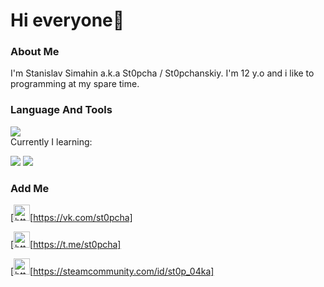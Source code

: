 # Hi everyone👋

### About Me
I'm Stanislav Simahin a.k.a St0pcha / St0pchanskiy. I'm 12 y.o and i like to programming at my spare time.

### Language And Tools
![](https://camo.githubusercontent.com/01a47d16f46c9a251acf847c5c746bb9af8e11111e96e18c3e47ca8d6b506770/68747470733a2f2f696d672e736869656c64732e696f2f62616467652f2d4a6176615363726970742d3039303930393f7374796c653d666f722d7468652d6261646765266c6f676f3d4a617661536372697074266c6f676f436f6c6f723d453944353444)
<br>Currently I learning:

![](https://camo.githubusercontent.com/fcbcbcbd6c62e62e2a67586c11a3870f53086f9df89fafd617e883175bcb8909/68747470733a2f2f696d672e736869656c64732e696f2f62616467652f2d432d3039303930393f7374796c653d666f722d7468652d6261646765266c6f676f3d43266c6f676f436f6c6f723d363239364343)
![](https://camo.githubusercontent.com/42b615d36d33a55f1d16b99c7822a98e4b5565b8bd5282f233dfa819252b2c0a/68747470733a2f2f696d672e736869656c64732e696f2f62616467652f2d432b2b2d3039303930393f7374796c653d666f722d7468652d6261646765266c6f676f3d43253262253262266c6f676f436f6c6f723d363239364343)
### Add Me
[<img allign="left" alt="https://camo.githubusercontent.com/4df3079ac933a33dd2da2d471b2626ce81bd92ce9b97a4c459e72497ad3b83a8/68747470733a2f2f696d672e736869656c64732e696f2f62616467652f2d564b2d3039303930393f7374796c653d666f722d7468652d6261646765266c6f676f3d566b266c6f676f436f6c6f723d344637444233" width="26px" src="https://camo.githubusercontent.com/4df3079ac933a33dd2da2d471b2626ce81bd92ce9b97a4c459e72497ad3b83a8/68747470733a2f2f696d672e736869656c64732e696f2f62616467652f2d564b2d3039303930393f7374796c653d666f722d7468652d6261646765266c6f676f3d566b266c6f676f436f6c6f723d344637444233" />[https://vk.com/st0pcha]

[<img allign="left" alt="https://camo.githubusercontent.com/ef7d2872e5a114cea8da567c3333a6b59a46cdb9da71338fbf43bc308dc82994/68747470733a2f2f696d672e736869656c64732e696f2f62616467652f2d54656c656772616d2d3039303930393f7374796c653d666f722d7468652d6261646765266c6f676f3d74656c656772616d266c6f676f436f6c6f723d323741304439" width="26px" src="https://camo.githubusercontent.com/ef7d2872e5a114cea8da567c3333a6b59a46cdb9da71338fbf43bc308dc82994/68747470733a2f2f696d672e736869656c64732e696f2f62616467652f2d54656c656772616d2d3039303930393f7374796c653d666f722d7468652d6261646765266c6f676f3d74656c656772616d266c6f676f436f6c6f723d323741304439" />[https://t.me/st0pcha]

[<img allign="left" alt="https://camo.githubusercontent.com/4265175248d85a2aee4730226e4cb9fcea51eb02140a8d675f77aa7d8d78d052/68747470733a2f2f696d672e736869656c64732e696f2f62616467652f2d535445414d2d3039303930393f7374796c653d666f722d7468652d6261646765266c6f676f3d737465616d266c6f676f436f6c6f723d326435653931" width="26px" src="https://camo.githubusercontent.com/4265175248d85a2aee4730226e4cb9fcea51eb02140a8d675f77aa7d8d78d052/68747470733a2f2f696d672e736869656c64732e696f2f62616467652f2d535445414d2d3039303930393f7374796c653d666f722d7468652d6261646765266c6f676f3d737465616d266c6f676f436f6c6f723d326435653931" />[https://steamcommunity.com/id/st0p_04ka]
